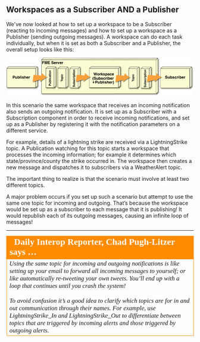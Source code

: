 ## Workspaces as a Subscriber AND a Publisher ##

We've now looked at how to set up a workspace to be a Subscriber (reacting to incoming messages) and how to set up a workspace as a Publisher (sending outgoing messages). A workspace can do each task individually, but when it is set as both a Subscriber and a Publisher, the overall setup looks like this:

![](./Images/Img4.016.TransformativeNotificationLayout3.png)

In this scenario the same workspace that receives an incoming notification also sends an outgoing notification. It is set up as a Subscriber with a Subscription component in order to receive incoming notifications, and set up as a Publisher by registering it with the notification parameters on a different service.

For example, details of a lightning strike are received via a LightningStrike topic. A Publication watching for this topic starts a workspace that processes the incoming information; for example it determines which state/province/county the strike occurred in. The workspace then creates a new message and dispatches it to subscribers via a WeatherAlert topic.

The important thing to realize is that the scenario must involve at least two different topics.

A major problem occurs if you set up such a scenario but attempt to use the same one topic for incoming and outgoing. That’s because the workspace would be set up as a subscriber to each message that it is publishing! It would republish each of its outgoing messages, causing an infinite loop of messages!

---

<table style="border-spacing: 0px">
<tr>
<td style="vertical-align:middle;background-color:darkorange;border: 2px solid darkorange">
<i class="fa fa-quote-left fa-lg fa-pull-left fa-fw" style="color:white;padding-right: 12px;vertical-align:text-top"></i>
<span style="color:white;font-size:x-large;font-weight: bold;font-family:serif">Daily Interop Reporter, Chad Pugh-Litzer says …</span>
</td>
</tr>

<tr>
<td style="border: 1px solid darkorange">
<span style="font-family:serif; font-style:italic; font-size:larger">
Using the same topic for incoming and outgoing notifications is like setting up your email to forward all incoming messages to yourself; or like automatically re-tweeting your own tweets. You’ll end up with a loop that continues until you crash the system!
<br><br>To avoid confusion it’s a good idea to clarify which topics are for in and out communication through their names. For example, use LightningStrike_In and LightningStrike_Out to differentiate between topics that are triggered by incoming alerts and those triggered by outgoing alerts.
</span>
</td>
</tr>
</table>